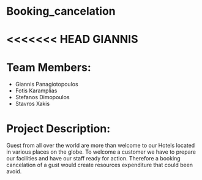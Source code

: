 # Booking_cancelation
<<<<<<< HEAD
GIANNIS 
=======

# Team Members:
- Giannis Panagiotopoulos
- Fotis Karamplias
- Stefanos Dimopoulos
- Stavros Xakis

# Project Description:
Guest from all over the world are more than welcome to our Hotels located in various places on the globe. To welcome a customer we have to prepare our facilities and have our staff ready for action. Therefore a booking cancelation of a gust would create resources expenditure that could been avoid.

